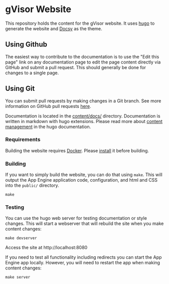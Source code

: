 # gVisor Website

This repository holds the content for the gVisor website. It uses
[hugo](https://gohugo.io/) to generate the website and
[Docsy](https://github.com/google/docsy) as the theme. 

## Using Github

The easiest way to contribute to the documentation is to use the "Edit this
page" link on any documentation page to edit the page content directly via
GitHub and submit a pull request. This should generally be done for changes to 
a single page.

## Using Git

You can submit pull requests by making changes in a Git branch. See more
information on GitHub pull requests
[here](https://help.github.com/en/articles/about-pull-requests).

Documentation is located in the [content/docs/](content/docs/) directory.
Documentation is written in markdown with hugo extensions. Please read more
about [content management](https://gohugo.io/categories/content-management) in
the hugo documentation.

### Requirements

Building the website requires [Docker](https://www.docker.com/). Please
[install](https://docs.docker.com/install/) it before building.

### Building

If you want to simply build the website, you can do that using `make`. This
will output the App Engine application code, configuration, and html and CSS
into the `public/` directory.

```
make
```

### Testing

You can use the hugo web server for testing documentation or style changes.
This will start a webserver that will rebuild the site when you make content
changes:

```
make devserver
```

Access the site at http://localhost:8080

If you need to test all functionality including redirects you can start the App
Engine app locally. However, you will need to restart the app when making
content changes:

```
make server
```
